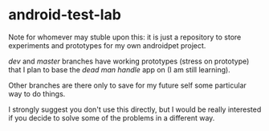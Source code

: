 # android-test-lab
Note for whomever may stuble upon this: it is just a repository to store experiments and prototypes for my own androidpet project. 

_dev_ and _master_ branches have working prototypes (stress on prototype) that I plan to base the *dead man handle* app on (I am still learning).

Other branches are there only to save for my future self some particular way to do things. 

I strongly suggest you don't use this directly, but I would be really interested if you decide to solve some of the problems in a different way.

